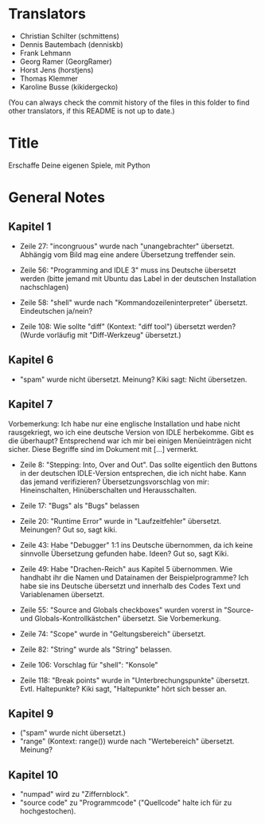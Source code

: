 Translators
===========

- Christian Schilter (schmittens)
- Dennis Bautembach (denniskb)
- Frank Lehmann
- Georg Ramer (GeorgRamer)
- Horst Jens (horstjens)
- Thomas Klemmer
- Karoline Busse (kikidergecko)

(You can always check the commit history of the files in this folder to find other translators, if this README is not up to date.)

Title
=====

Erschaffe Deine eigenen Spiele, mit Python

General Notes
=============

Kapitel 1
---------

- Zeile 27: "incongruous" wurde nach "unangebrachter" übersetzt. Abhängig vom Bild mag eine andere Übersetzung treffender sein.

- Zeile 56: "Programming and IDLE 3" muss ins Deutsche übersetzt werden (bitte jemand mit Ubuntu das Label in der deutschen Installation nachschlagen)

- Zeile 58: "shell" wurde nach "Kommandozeileninterpreter" übersetzt. Eindeutschen ja/nein?

- Zeile 108: Wie sollte "diff" (Kontext: "diff tool") übersetzt werden? (Wurde vorläufig mit "Diff-Werkzeug" übersetzt.)

Kapitel 6
---------

- "spam" wurde nicht übersetzt. Meinung? Kiki sagt: Nicht übersetzen.


Kapitel 7
---------

Vorbemerkung: Ich habe nur eine englische Installation und habe nicht rausgekriegt, wo ich eine deutsche Version von IDLE herbekomme. Gibt es die überhaupt? Entsprechend war ich mir bei einigen Menüeinträgen nicht sicher. Diese Begriffe sind im Dokument mit [...] vermerkt.

- Zeile 8: "Stepping: Into, Over and Out". Das sollte eigentlich den Buttons in der deutschen IDLE-Version entsprechen, die ich nicht habe. Kann das jemand verifizieren? Übersetzungsvorschlag von mir: Hineinschalten, Hinüberschalten und Herausschalten.

- Zeile 17: "Bugs" als "Bugs" belassen

- Zeile 20: "Runtime Error" wurde in "Laufzeitfehler" übersetzt. Meinungen? Gut so, sagt kiki.

- Zeile 43: Habe "Debugger" 1:1 ins Deutsche übernommen, da ich keine sinnvolle Übersetzung gefunden habe. Ideen? Gut so, sagt Kiki.

- Zeile 49: Habe "Drachen-Reich" aus Kapitel 5 übernommen. Wie handhabt ihr die Namen und Datainamen der Beispielprogramme? Ich habe sie ins Deutsche übersetzt und innerhalb des Codes Text und Variablenamen übersetzt.

- Zeile 55: "Source and Globals checkboxes" wurden vorerst in "Source- und Globals-Kontrollkästchen" übersetzt. Sie Vorbemerkung.

- Zeile 74: "Scope" wurde in "Geltungsbereich" übersetzt.

- Zeile 82: "String" wurde als "String" belassen.

- Zeile 106: Vorschlag für "shell": "Konsole"

- Zeile 118: "Break points" wurde in "Unterbrechungspunkte" übersetzt. Evtl. Haltepunkte? Kiki sagt, "Haltepunkte" hört sich besser an.







Kapitel 9
---------

- ("spam" wurde nicht übersetzt.)
- "range" (Kontext: range()) wurde nach "Wertebereich" übersetzt. Meinung?




Kapitel 10
---------

- "numpad" wird zu "Ziffernblock".
- "source code" zu "Programmcode" ("Quellcode" halte ich für zu hochgestochen).